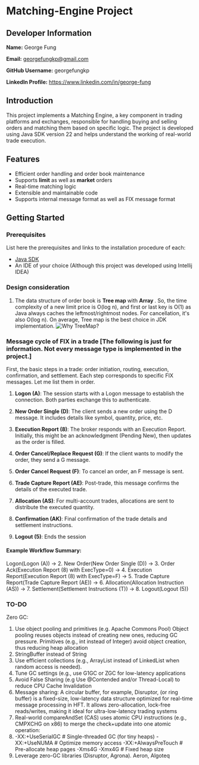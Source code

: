 # Matching-Engine Project

## Developer Information

**Name:** George Fung

**Email:** georgefungkp@gmail.com

**GitHub Username:** georgefungkp

**LinkedIn Profile:** https://www.linkedin.com/in/george-fung

## Introduction

This project implements a Matching Engine, a key component in trading platforms and exchanges, responsible for handling buying and selling orders and matching them based on specific logic. The project is developed using Java SDK version 22 and helps understand the working of real-world trade execution.

## Features

 - Efficient order handling and order book maintenance
 - Supports **limit** as well as **market** orders
 - Real-time matching logic
 - Extensible and maintainable code
 - Supports internal message format as well as FIX message format

## Getting Started

### Prerequisites

List here the prerequisites and links to the installation procedure of each:

- [Java SDK](https://www.oracle.com/java/technologies/downloads/)
- An IDE of your choice (Although this project was developed using Intellij IDEA)

### Design consideration
1. The data structure of order book is <b> Tree map </b> with <b> Array </b>. So, the time complexity of a new limit price is O(log n), and first or last key is O(1) as Java always caches the leftmost/rightmost nodes. For cancellation, it's also O(log n). On average, Tree map is the best choice in JDK implementation.
![Why TreeMap?](https://github.com/georgefungkp/Matching-Engine/blob/main/PVvsTreeMap.jpg)


### Message cycle of FIX in a trade [The following is just for information. Not every message type is implemented in the project.]
First, the basic steps in a trade: order initiation, routing, execution, confirmation, and settlement. Each step corresponds to specific FIX messages. Let me list them in order.

1. **Logon (A)**: The session starts with a Logon message to establish the connection. Both parties exchange this to authenticate.

2. **New Order Single (D)**: The client sends a new order using the D message. It includes details like symbol, quantity, price, etc.

3. **Execution Report (8)**: The broker responds with an Execution Report. Initially, this might be an acknowledgment (Pending New), then updates as the order is filled.

4. **Order Cancel/Replace Request (G)**: If the client wants to modify the order, they send a G message.

5. **Order Cancel Request (F)**: To cancel an order, an F message is sent.

6. **Trade Capture Report (AE)**: Post-trade, this message confirms the details of the executed trade.

7. **Allocation (AS)**: For multi-account trades, allocations are sent to distribute the executed quantity.

8. **Confirmation (AK)**: Final confirmation of the trade details and settlement instructions.

9. **Logout (5)**: Ends the session

#### Example Workflow Summary:
Logon(Logon (A)) → 2. New Order(New Order Single (D)) → 3. Order Ack(Execution Report (8) with ExecType=0)
→ 4. Execution Report(Execution Report (8) with ExecType=F) → 5. Trade Capture Report(Trade Capture Report (AE))
→ 6. Allocation(Allocation Instruction (AS)) → 7. Settlement(Settlement Instructions (T)) → 8. Logout(Logout (5))

### TO-DO
Zero GC: 
1. Use object pooling and primitives (e.g. Apache Commons Pool)
Object pooling reuses objects instead of creating new ones, reducing GC pressure.
Primitives (e.g., int instead of Integer) avoid object creation, thus reducing heap allocation
2. StringBuffer instead of String
3. Use efficient collections (e.g., ArrayList instead of LinkedList when random access is needed).
4. Tune GC settings (e.g., use G1GC or ZGC for low-latency applications
5. Avoid False Sharing (e.g Use @Contended and/or Thread-Local) to reduce CPU Cache Invalidation
6. Message sharing: A circular buffer, for example, Disruptor, (or ring buffer) is a fixed-size, low-latency data structure optimized for real-time message processing in HFT. It allows zero-allocation, lock-free reads/writes, making it ideal for ultra-low-latency trading systems
7. Real-world compareAndSet (CAS) uses atomic CPU instructions (e.g., CMPXCHG on x86) to merge the check+update into one atomic operation:
8. -XX:+UseSerialGC # Single-threaded GC (for tiny heaps)
-XX:+UseNUMA # Optimize memory access
-XX:+AlwaysPreTouch # Pre-allocate heap pages
-Xms4G -Xmx4G # Fixed heap size
9. Leverage zero-GC libraries (Disruptor, Agrona). Aeron, Algoteq